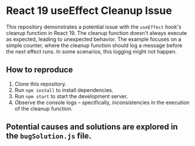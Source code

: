 # React 19 useEffect Cleanup Issue

This repository demonstrates a potential issue with the `useEffect` hook's cleanup function in React 19.  The cleanup function doesn't always execute as expected, leading to unexpected behavior.  The example focuses on a simple counter, where the cleanup function should log a message before the next effect runs. In some scenarios, this logging might not happen.

## How to reproduce

1. Clone this repository.
2. Run `npm install` to install dependencies.
3. Run `npm start` to start the development server.
4. Observe the console logs – specifically, inconsistencies in the execution of the cleanup function.

## Potential causes and solutions are explored in the `bugSolution.js` file.